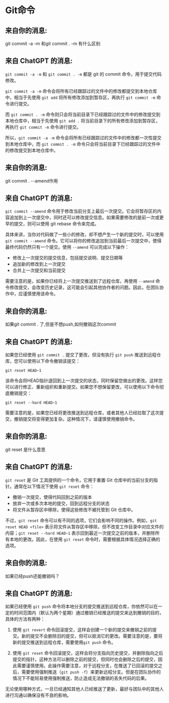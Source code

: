 # Git命令

## 来自你的消息:
git commit -a -m 和git commit . -m 有什么区别

## 来自 ChatGPT 的消息:
`git commit -a -m` 和 `git commit . -m` 都是 git 的 commit 命令，用于提交代码修改。

`git commit -a -m` 命令会将所有已经跟踪过的文件中的修改都提交到本地仓库中，相当于先使用 `git add` 将所有修改添加到暂存区，再执行 `git commit -m` 命令进行提交。

而 `git commit . -m` 命令则只会将当前目录下已经跟踪过的文件中的修改提交到本地仓库中，相当于先使用 `git add .` 将当前目录下的所有修改添加到暂存区，再执行 `git commit -m` 命令进行提交。

所以，`git commit -a -m` 命令会将所有已经跟踪过的文件中的修改都一次性提交到本地仓库中，而 `git commit . -m` 命令只会将当前目录下已经跟踪过的文件中的修改提交到本地仓库中。

## 来自你的消息:
git commit . --amend作用

## 来自 ChatGPT 的消息:
`git commit --amend` 命令用于修改当前分支上最后一次提交。它会将暂存区的内容追加到上一次提交中，同时还可以修改提交信息。如果需要修改的是前一次或更早的提交，则可以使用 git rebase 命令来完成。

具体来讲，当你对代码做了一些小的修改，却不想产生一个新的提交时，可以使用 `git commit --amend` 命令。它可以将你的修改追加到当前最后一次提交中，使得最终代码仍然只有一个提交。使用 `--amend` 可以完成以下操作：

- 修改上一次提交的提交信息，包括提交说明、提交日期等
- 追加新的修改到上一次提交
- 合并上一次提交和当前提交

需要注意的是，如果你已经将上一次提交推送到了远程仓库，再使用 `--amend` 命令修改提交，会改变历史记录，这可能会引起其他协作者的问题。因此，在团队协作中，应谨慎使用该命令。

## 来自你的消息:
如果git commit . 了,但是不想push,如何撤销这次commit

## 来自 ChatGPT 的消息:
如果您已经使用 `git commit .` 提交了更改，但没有执行 `git push` 推送到远程仓库，您可以使用以下命令撤销该提交：

```
git reset HEAD~1
```

该命令会将HEAD指针退回到上一次提交的状态，同时保留您做出的更改。这样您可以进行修正、重新组织和重新提交。如果您不想保留更改，可以使用以下命令彻底撤销提交：

```
git reset --hard HEAD~1
```

需要注意的是，如果您已经将更改推送到远程仓库，或者其他人已经拉取了这次提交，撤销提交将变得更加复杂。这种情况下，请谨慎使用撤销命令。

## 来自你的消息:
git reset 是什么意思

## 来自 ChatGPT 的消息:
`git reset` 是 Git 工具提供的一个命令，它用于重置 Git 仓库中的当前分支的指针。通常在以下情况下使用 `git reset` 命令：

- 撤销一次提交，使得代码回到之前的版本
- 放弃一次或多次本地的提交，回到远程分支的状态
- 将文件从暂存区中移除，使得这些修改不被托管到 Git 仓库中。

不过，`git reset` 命令可以有不同的选项，它们会影响不同的操作。例如，`git reset HEAD <file>` 表示将文件从暂存区中移除，但不改变工作目录中对应文件的内容；`git reset --hard HEAD~1` 表示回到最近一次提交之前的版本，并删除所有本地的更改。因此，在使用 `git reset` 命令时，需要根据具体情况选择正确的选项。

## 来自你的消息:
如果已经push还能撤销吗？

## 来自 ChatGPT 的消息:
如果已经使用 `git push` 命令将本地分支的提交推送到远程仓库，你依然可以在一定的时间范围内（默认为两个星期）通过撤销已经推送的提交来达到撤销的目的，具体的方法有两种：

1. 使用 `git revert` 命令回滚提交，这样会创建一个新的提交来撤销之前的提交。新的提交不会删除旧的提交，但可以抵消它的更改。需要注意的是，要将新的提交推送到远程仓库，需要使用`git push` 命令。

2. 使用 `git reset` 命令回滚提交，这样会将分支指向历史提交，并删除指向之后提交的指针。这种方法可以删除之前的提交，但同时也会删除之后的提交，因此需要谨慎使用。此操作需要注意，对于远程分支，在推送了已回滚的提交之后，需要使用强制推送（`git push -f`）来更新远程分支。但是在团队协作的情况下不能轻易使用强制推送，防止造成无法撤销的丢失代码的后果。

无论使用哪种方式，一旦已经通知其他人已经推送了更新，最好与团队中的其他人进行沟通以确保没有不良的影响。